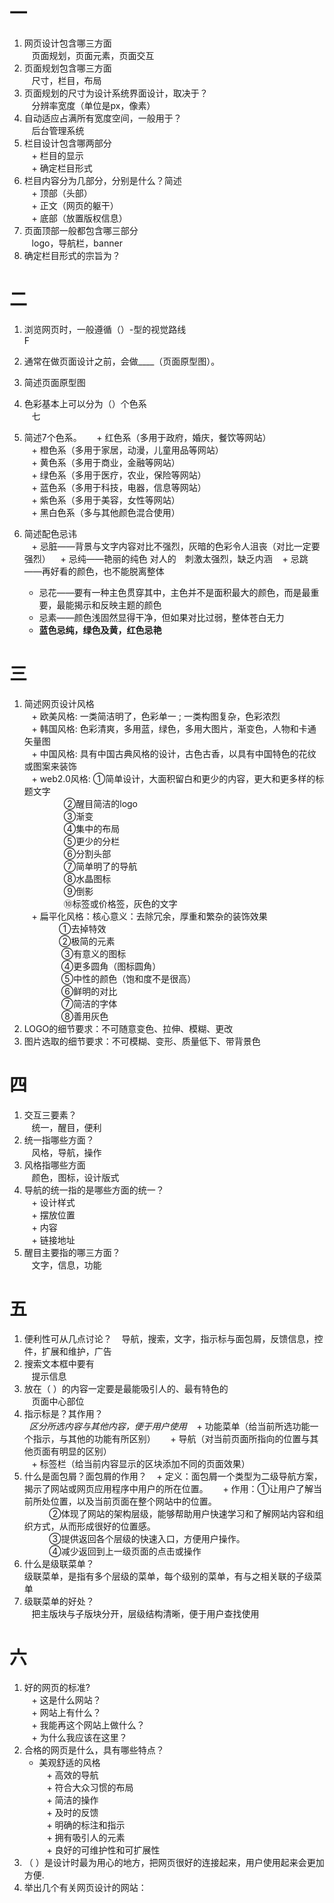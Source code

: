 # 一
1. 网页设计包含哪三方面  
    页面规划，页面元素，页面交互  
2. 页面规划包含哪三方面  
    尺寸，栏目，布局  
3. 页面规划的尺寸为设计系统界面设计，取决于？  
    分辨率宽度（单位是px，像素）  
4. 自动适应占满所有宽度空间，一般用于？  
    后台管理系统  
5. 栏目设计包含哪两部分  
    + 栏目的显示  
    + 确定栏目形式  
6. 栏目内容分为几部分，分别是什么？简述  
    + 顶部（头部）  
    + 正文（网页的躯干）  
    + 底部（放置版权信息）
7. 页面顶部一般都包含哪三部分  
    logo，导航栏，banner  
8. 确定栏目形式的宗旨为？  
    

# 二
1. 浏览网页时，一般遵循（）-型的视觉路线  
    F
2. 通常在做页面设计之前，会做____（页面原型图）。  
    
3. 简述页面原型图
4. 色彩基本上可以分为（）个色系  
    七
5. 简述7个色系。  
    + 红色系（多用于政府，婚庆，餐饮等网站）  
    + 橙色系（多用于家居，动漫，儿童用品等网站）  
    + 黄色系（多用于商业，金融等网站）  
    + 绿色系（多用于医疗，农业，保险等网站）  
    + 蓝色系（多用于科技，电器，信息等网站）  
    + 紫色系（多用于美容，女性等网站）  
    + 黑白色系（多与其他颜色混合使用）  
6. 简述配色忌讳  
    + 忌脏——背景与文字内容对比不强烈，灰暗的色彩令人沮丧（对比一定要强烈）
    + 忌纯——艳丽的纯色 对人的　刺激太强烈，缺乏内涵
    + 忌跳——再好看的颜色，也不能脱离整体
    + 忌花——要有一种主色贯穿其中，主色并不是面积最大的颜色，而是最重要，最能揭示和反映主题的颜色
    + 忌素——颜色浅固然显得干净，但如果对比过弱，整体苍白无力
    + **蓝色忌纯，绿色及黄，红色忌艳**
    
# 三 
1. 简述网页设计风格  
    + 欧美风格: 一类简洁明了，色彩单一 ; 一类构图复杂，色彩浓烈  
    + 韩国风格: 色彩清爽，多用蓝，绿色，多用大图片，渐变色，人物和卡通矢量图     
    + 中国风格: 具有中国古典风格的设计，古色古香，以具有中国特色的花纹或图案来装饰  
    + web2.0风格: ①简单设计，大面积留白和更少的内容，更大和更多样的标题文字  
                 ②醒目简洁的logo  
                 ③渐变  
                 ④集中的布局  
                 ⑤更少的分栏  
                 ⑥分割头部  
                 ⑦简单明了的导航  
                 ⑧水晶图标  
                 ⑨倒影  
                 ⑩标签或价格签，灰色的文字  
    + 扁平化风格：核心意义：去除冗余，厚重和繁杂的装饰效果  
                ①去掉特效  
                ②极简的元素  
                ③有意义的图标  
                ④更多圆角（图标圆角）  
                ⑤中性的颜色（饱和度不是很高）  
                ⑥鲜明的对比  
                ⑦简洁的字体  
                ⑧善用灰色   
2. LOGO的细节要求：不可随意变色、拉伸、模糊、更改
3. 图片选取的细节要求：不可模糊、变形、质量低下、带背景色

# 四
1. 交互三要素？  
    统一，醒目，便利  
2. 统一指哪些方面？  
    风格，导航，操作
3. 风格指哪些方面  
    颜色，图标，设计版式    
4. 导航的统一指的是哪些方面的统一？  
    + 设计样式  
    + 摆放位置  
    + 内容  
    + 链接地址  
5. 醒目主要指的哪三方面？  
    文字，信息，功能  

# 五
1. 便利性可从几点讨论？
    导航，搜索，文字，指示标与面包屑，反馈信息，控件，扩展和维护，广告  
2. 搜索文本框中要有  
    提示信息
3. 放在（ ）的内容一定要是最能吸引人的、最有特色的  
    页面中心部位  
4. 指示标是？其作用？  
   *区分所选内容与其他内容，便于用户使用*
    + 功能菜单（给当前所选功能一个指示，与其他的功能有所区别）   
    + 导航（对当前页面所指向的位置与其他页面有明显的区别）  
    + 标签栏（给当前内容显示的区块添加不同的页面效果）  
5. 什么是面包屑？面包屑的作用？
    + 定义：面包屑一个类型为二级导航方案，揭示了网站或网页应用程序中用户的所在位置。  
    + 作用：①让用户了解当前所处位置，以及当前页面在整个网站中的位置。  
           ②体现了网站的架构层级，能够帮助用户快速学习和了解网站内容和组织方式，从而形成很好的位置感。  
           ③提供返回各个层级的快速入口，方便用户操作。  
           ④减少返回到上一级页面的点击或操作  
6. 什么是级联菜单？  
    级联菜单，是指有多个层级的菜单，每个级别的菜单，有与之相关联的子级菜单  
7. 级联菜单的好处？  
    把主版块与子版块分开，层级结构清晰，便于用户查找使用  

# 六
1. 好的网页的标准?  
    + 这是什么网站？  
    + 网站上有什么？  
    + 我能再这个网站上做什么？  
    + 为什么我应该在这里？  
2. 合格的网页是什么，具有哪些特点？   
    + 美观舒适的风格  
    + 高效的导航  
    + 符合大众习惯的布局  
    + 简洁的操作  
    + 及时的反馈  
    + 明确的标注和指示  
    + 拥有吸引人的元素  
    + 良好的可维护性和可扩展性  
3. （ ）是设计时最为用心的地方，把网页很好的连接起来，用户使用起来会更加方便.
4. 举出几个有关网页设计的网站：
